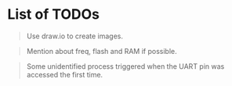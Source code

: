 # List of TODOs

> Use draw.io to create images.

> Mention about freq, flash and RAM if possible.

> Some unidentified process triggered when the UART pin was accessed the first time. 